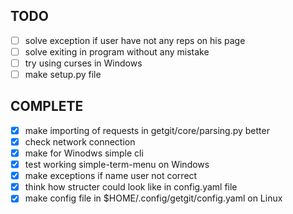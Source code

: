 ## TODO
- [ ] solve exception if user have not any reps on his page
- [ ] solve exiting in program without any mistake
- [ ] try using curses in Windows
- [ ] make setup.py file

## COMPLETE
- [x] make importing of requests in getgit/core/parsing.py better
- [x] check network connection
- [x] make for Winodws simple cli
- [x] test working simple-term-menu on Windows
- [x] make exceptions if name user not correct
- [x] think how structer could look like in config.yaml file
- [x] make config file in $HOME/.config/getgit/config.yaml on Linux

